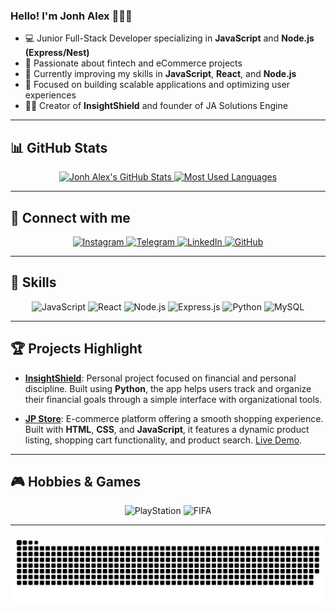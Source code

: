 ### Hello! I'm Jonh Alex 🙋🏽‍♂️

- 💻 Junior Full-Stack Developer specializing in **JavaScript** and **Node.js (Express/Nest)**
- 🔭 Passionate about fintech and eCommerce projects
- 🌱 Currently improving my skills in **JavaScript**, **React**, and **Node.js**
- 🚀 Focused on building scalable applications and optimizing user experiences
- 👨‍💻 Creator of **InsightShield** and founder of JA Solutions Engine

---

<h2> 📊 GitHub Stats </h2>

<div align="center">
  <a href="https://github.com/Jonhvmp">
    <img height="170em" src="https://github-readme-stats.vercel.app/api?username=Jonhvmp&show_icons=true&theme=dracula&count_private=true" alt="Jonh Alex's GitHub Stats"/>
    <img height="170em" src="https://github-readme-stats.vercel.app/api/top-langs/?username=Jonhvmp&layout=compact&langs_count=7&theme=dracula" alt="Most Used Languages"/>
  </a>
</div>

---

<h2> 🔗 Connect with me </h2>

<div align="center">
  <a href="https://www.instagram.com/jonhvmp/" target="_blank">
    <img src="https://img.shields.io/badge/Instagram-E4405F?style=for-the-badge&logo=instagram&logoColor=white" alt="Instagram"/>
  </a>
  <a href="https://t.me/Jonhvmp" target="_blank">
    <img src="https://img.shields.io/badge/Telegram-2CA5E0?style=for-the-badge&logo=telegram&logoColor=white" alt="Telegram"/>
  </a>
  <a href="https://www.linkedin.com/in/jonh-alex-0600a3238" target="_blank">
    <img src="https://img.shields.io/badge/LinkedIn-0077B5?style=for-the-badge&logo=linkedin&logoColor=white" alt="LinkedIn"/>
  </a>
  <a href="https://github.com/Jonhvmp" target="_blank">
    <img src="https://img.shields.io/badge/GitHub-100000?style=for-the-badge&logo=github&logoColor=white" alt="GitHub"/>
  </a>
</div>

---

<h2> 🚀 Skills </h2>

<div align="center">
  <img src="https://img.shields.io/badge/JavaScript-323330?style=for-the-badge&logo=javascript&logoColor=F7DF1E" alt="JavaScript"/>
  <img src="https://img.shields.io/badge/React-61DAFB?style=for-the-badge&logo=react&logoColor=white" alt="React"/>
  <img src="https://img.shields.io/badge/Node.js-339933?style=for-the-badge&logo=nodedotjs&logoColor=white" alt="Node.js"/>
  <img src="https://img.shields.io/badge/Express.js-000000?style=for-the-badge&logo=express&logoColor=white" alt="Express.js"/>
  <img src="https://img.shields.io/badge/Python-3776AB?style=for-the-badge&logo=python&logoColor=white" alt="Python"/>
  <img src="https://img.shields.io/badge/MySQL-00000F?style=for-the-badge&logo=mysql&logoColor=white" alt="MySQL"/>
</div>

---

<h2> 🏆 Projects Highlight </h2>

- **[InsightShield](https://github.com/Jonhvmp/InsightShield)**: Personal project focused on financial and personal discipline. Built using **Python**, the app helps users track and organize their financial goals through a simple interface with organizational tools.

- **[JP Store](https://github.com/Jonhvmp/Jp-Store)**: E-commerce platform offering a smooth shopping experience. Built with **HTML**, **CSS**, and **JavaScript**, it features a dynamic product listing, shopping cart functionality, and product search. [Live Demo](https://jp-store-two.vercel.app/).
  
---

<h2> 🎮 Hobbies & Games </h2>

<div align="center">
  <img src="https://img.shields.io/badge/PlayStation-003791?style=for-the-badge&logo=playstation&logoColor=white" alt="PlayStation"/>
  <img src="https://img.shields.io/badge/FIFA-B7312F?style=for-the-badge&logo=fifa&logoColor=white" alt="FIFA"/>
</div>

---

<div align="center">
  <img src="https://github.com/Jonhvmp/pac_git_man-user_github-Jonhvmp/blob/main/github-contribution-grid-snake.svg" alt="GitHub Snake Animation"/>
</div>
